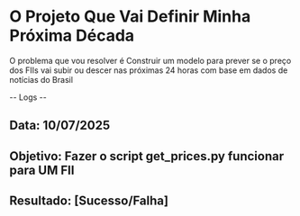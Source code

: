 # O Projeto Que Vai Definir Minha Próxima Década

O problema que vou resolver é Construir um modelo para prever se o preço dos FIIs vai subir ou descer nas próximas 24 horas com base em dados de notícias do Brasil

-- Logs --

## Data: 10/07/2025
## Objetivo: Fazer o script get_prices.py funcionar para UM FII
## Resultado: [Sucesso/Falha]